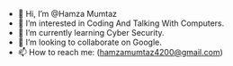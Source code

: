 - 👋 Hi, I’m @Hamza Mumtaz
- 👀 I’m interested in Coding And Talking With Computers.
- 🌱 I’m currently learning Cyber Security.
- 💞️ I’m looking to collaborate on Google.
- 📫 How to reach me: (hamzamumtaz4200@gmail.com)

<!---
Hacklover786/Hacklover786 is a ✨ special ✨ repository because its `README.md` (this file) appears on your GitHub profile.
You can click the Preview link to take a look at your changes.
--->
